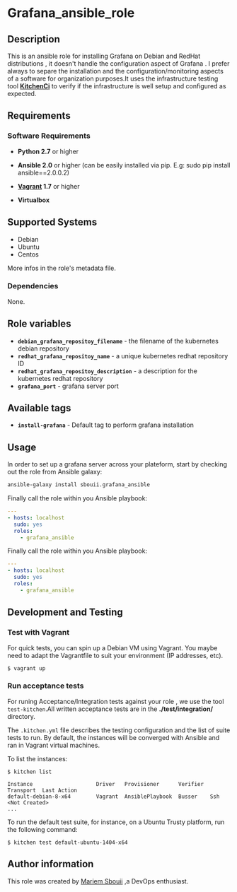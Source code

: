 # Grafana_ansible_role

## Description

This is an ansible role for installing Grafana on Debian and RedHat distributions , it doesn't handle the configuration aspect of 
Grafana . I prefer always to separe the installation and the configuration/monitoring aspects of a software for organization  purposes.It uses the infrastructure testing tool **[KitchenCi](http://kitchen.ci/)** to verify if the infrastructure is well setup and configured as expected.

## Requirements

### Software Requirements

- **Python 2.7** or higher

- **Ansible 2.0** or higher (can be easily installed via pip. E.g: sudo pip install ansible==2.0.0.2)

- **[Vagrant](https://www.vagrantup.com/) 1.7** or higher 

- **Virtualbox**

## Supported Systems

- Debian
- Ubuntu
- Centos

More infos in the role's metadata file.


### Dependencies

None.

## Role variables

- **`debian_grafana_repositoy_filename`** - the filename of the kubernetes debian repository 
- **`redhat_grafana_repositoy_name`** - a unique kubernetes redhat repository ID
- **`redhat_grafana_repositoy_description`** - a description for the kubernetes redhat repository
- **`grafana_port`** - grafana server port

## Available tags

- **`install-grafana`** -  Default tag to perform grafana installation

## Usage

In order to set up a grafana server across your plateform, start by checking out the role from Ansible galaxy:
```bash
ansible-galaxy install sbouii.grafana_ansible
```

Finally call the role within you Ansible playbook:
```yaml
---
- hosts: localhost
  sudo: yes
  roles:
    - grafana_ansible
```


Finally call the role within you Ansible playbook:
```yaml
---
- hosts: localhost
  sudo: yes
  roles:
    - grafana_ansible
```

## Development and Testing
### Test with Vagrant
For quick tests, you can spin up a Debian VM using Vagrant. You maybe need to adapt the Vagrantfile to suit your environment (IP addresses, etc).

    $ vagrant up

### Run acceptance tests

For runing Acceptance/Integration tests against your role , we use the tool `test-kitchen`.All written acceptance tests are in the **./test/integration/** directory.

The `.kitchen.yml` file describes the testing configuration and the list of suite tests to run. By default, the instances will be converged with Ansible and ran in Vagrant virtual machines.

To list the instances:

    $ kitchen list

    Instance                    Driver   Provisioner      Verifier  Transport  Last Action
    default-debian-8-x64        Vagrant  AnsiblePlaybook  Busser    Ssh        <Not Created>
    ...

To run the default test suite, for instance, on a Ubuntu Trusty platform, run the following command:

    $ kitchen test default-ubuntu-1404-x64

## Author information

This role was created by [Mariem Sbouii](https://www.linkedin.com/in/mariem-sboui-76906711b) ,a DevOps enthusiast.

